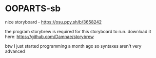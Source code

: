 # OOPARTS-sb
nice storyboard - https://osu.ppy.sh/b/3658242

the program storybrew is required for this storyboard to run. download it here: https://github.com/Damnae/storybrew

btw I just started programming a month ago so syntaxes aren't very advanced
